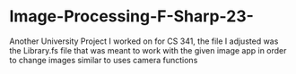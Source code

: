 # Image-Processing-F-Sharp-23-
Another University Project I worked on for CS 341, the file I adjusted was the Library.fs file that was meant to work with the given image app in order to change images similar to uses camera functions

